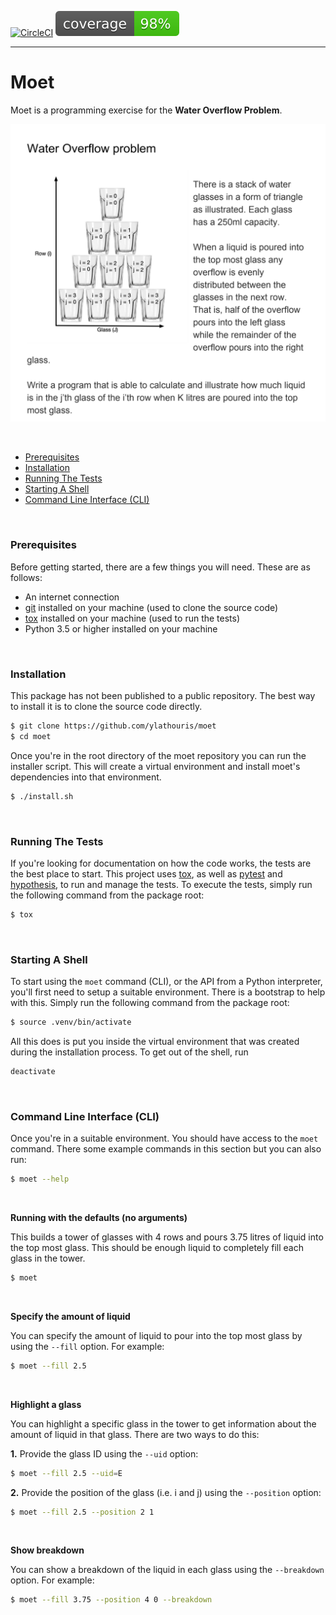 [![CircleCI](https://circleci.com/gh/ylathouris/bio.svg?style=shield)](https://circleci.com/gh/ylathouris/moet)  ![Coverage](coverage.svg)

---

# Moet

Moet is a programming exercise for the **Water Overflow Problem**.


![Problem]

<br/>

* [Prerequisites](#prerequisites)
* [Installation](#installation)
* [Running The Tests](#testing)
* [Starting A Shell](#moet.shell)
* [Command Line Interface (CLI)](#moet.cli)

<br/>


### <a name="prerequisites"></a>Prerequisites

Before getting started, there are a few things you will need. These
are as follows:

* An internet connection
* [git] installed on your machine (used to clone the source code)
* [tox] installed on your machine (used to run the tests)
* Python 3.5 or higher installed on your machine

<br/>


### <a name="installation"></a>Installation

This package has not been published to a public repository. The best 
way to install it is to clone the source code directly.

```bash
$ git clone https://github.com/ylathouris/moet
$ cd moet
```

Once you're in the root directory of the moet repository you can run 
the installer script. This will create a virtual environment and install 
moet's dependencies into that environment.

```bash
$ ./install.sh
``` 

<br/>



### <a name="testing"></a>Running The Tests

If you're looking for documentation on how the code works, the tests 
are the best place to start. This project uses [tox], as well as 
[pytest] and [hypothesis], to run and manage the tests. To execute 
the tests, simply run the following command from the package root: 

```bash
$ tox
```

<br/>

### <a name="moet.shell"></a>Starting A Shell

To start using the `moet` command (CLI), or the API from a Python 
interpreter, you'll first need to setup a suitable environment. There
is a bootstrap to help with this. Simply run the following command
from the package root:

```bash
$ source .venv/bin/activate
``` 

All this does is put you inside the virtual environment that was 
created during the installation process. To get out of the shell, 
run 

```bash
deactivate
```


<br/>

### <a name="moet.cli"></a>Command Line Interface (CLI)

Once you're in a suitable environment. You should have access to the 
`moet` command. There some example commands in this section but you 
can also run:

```bash
$ moet --help
```

<br/>

**Running with the defaults (no arguments)**

This builds a tower of glasses with 4 rows and pours 3.75 litres of 
liquid into the top most glass. This should be enough liquid to 
completely fill each glass in the tower. 

```bash
$ moet
```


<br/>

**Specify the amount of liquid**

You can specify the amount of liquid to pour into the top most glass
by using the `--fill` option. For example: 

```bash
$ moet --fill 2.5
```


<br/>

**Highlight a glass**

You can highlight a specific glass in the tower to get information 
about the amount of liquid in that glass. There are two ways to do 
this:

**1.** Provide the glass ID using the `--uid` option:
 

```bash
$ moet --fill 2.5 --uid=E
```

**2.** Provide the position of the glass (i.e. i and j) using the 
`--position` option:
 

```bash
$ moet --fill 2.5 --position 2 1
```


<br/>

**Show breakdown**

You can show a breakdown of the liquid in each glass using the 
`--breakdown` option. For example:

```bash
$ moet --fill 3.75 --position 4 0 --breakdown
```


[Problem]: docs/images/problem.png
[git]: https://git-scm.com/
[pipenv]: https://pipenv.readthedocs.io/en/latest/basics/
[tox]: https://tox.readthedocs.io/en/latest/
[pytest]: https://docs.pytest.org/en/latest/
[hypothesis]: https://hypothesis.readthedocs.io/en/latest/index.html